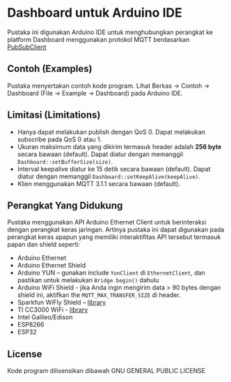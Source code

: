 # Dashboard untuk Arduino IDE

Pustaka ini digunakan Arduino IDE untuk menghubungkan perangkat ke platform Dashboard menggunakan protokol MQTT berdasarkan [PubSubClient](https://github.com/knolleary/pubsubclient)

## Contoh (Examples)

Pustaka menyertakan contoh kode program. Lihat Berkas -> Contoh -> Dashboard (File -> Example -> Dashboard) pada Arduino IDE.

## Limitasi (Limitations)

 - Hanya dapat melakukan publish dengan QoS 0. Dapat melakukan subscribe pada QoS 0 atau 1.
 - Ukuran maksimum data yang dikirim termasuk header adalah **256 byte** secara bawaan (default). Dapat diatur dengan memanggil `Dashboard::setBufferSize(size)`.
 - Interval keepalive diatur ke 15 detik secara bawaan (default). Dapat diatur dengan memanggil `Dashboard::setKeepAlive(keepAlive)`.
 - Klien menggunakan MQTT 3.1.1 secara bawaan (default).


## Perangkat Yang Didukung

Pustaka menggunakan API Arduino Ethernet Client untuk berinteraksi dengan perangkat keras jaringan. Artinya pustaka ini dapat digunakan pada perangkat keras apapun yang memiliki interaktifitas API tersebut termasuk papan dan shield seperti:

 - Arduino Ethernet
 - Arduino Ethernet Shield
 - Arduino YUN – gunakan include `YunClient` di `EthernetClient`, dan pastikan untuk melakukan `Bridge.begin()` dahulu
 - Arduino WiFi Shield - jika Anda ingin mengirim data > 90 bytes dengan shield ini,
   aktifkan the `MQTT_MAX_TRANSFER_SIZE` di header.
 - Sparkfun WiFly Shield – [library](https://github.com/dpslwk/WiFly)
 - TI CC3000 WiFi - [library](https://github.com/sparkfun/SFE_CC3000_Library)
 - Intel Galileo/Edison
 - ESP8266
 - ESP32

## License

Kode program dilisensikan dibawah GNU GENERAL PUBLIC LICENSE
